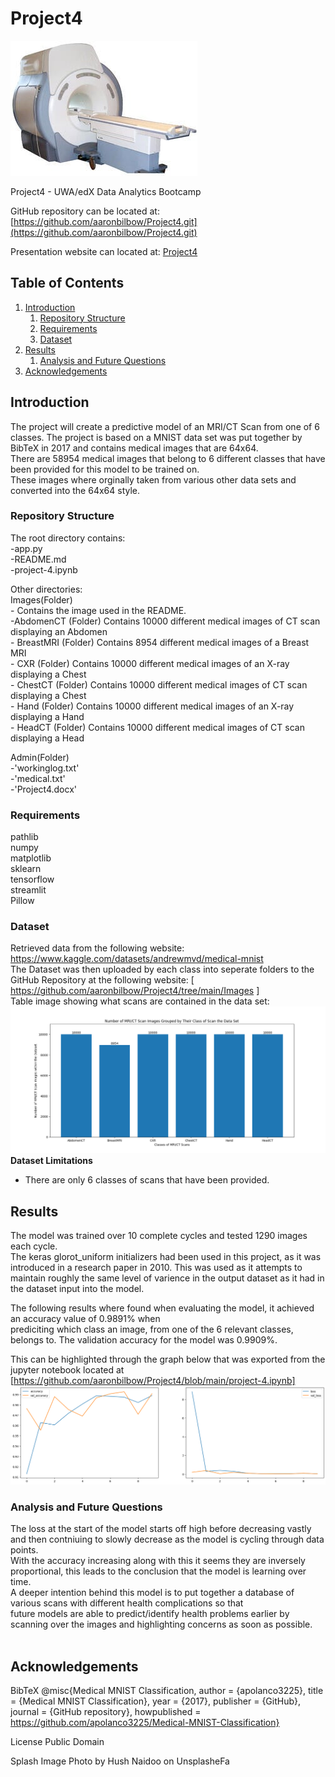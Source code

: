 
# Project4
![image](https://github.com/aaronbilbow/Project4/blob/main/Images/MRI_Machine.jpg)

Project4 - UWA/edX Data Analytics Bootcamp

GitHub repository can be located at: [https://github.com/aaronbilbow/Project4.git](https://github.com/aaronbilbow/Project4.git)

Presentation website can located at: [Project4](https://github.com/aaronbilbow/Project4/blob/main/html.html)

## Table of Contents
1. [Introduction](https://github.com/aaronbilbow/Project4#introduction)
    1. [Repository Structure](https://github.com/aaronbilbow/Project4#repository-structure)
    2. [Requirements](https://github.com/aaronbilbow/Project4#requirements)
    3. [Dataset](https://github.com/aaronbilbow/Project4#dataset)
2. [Results](https://github.com/aaronbilbow/Project4#results)
    1. [Analysis and Future Questions](https://github.com/aaronbilbow/Project4#analysis-and-future-questions)
3. [Acknowledgements](https://github.com/aaronbilbow/Project4#acknowledgements)

## Introduction
The project will create a predictive model of an MRI/CT Scan from one of 6 classes. The project is based on a MNIST data set was put together by BibTeX in 2017 and contains medical images that are 64x64.<br>
There are 58954 medical images that belong to 6 different classes that have been provided for this model to be trained on.<br>
These images where orginally taken from various other data sets and converted into the 64x64 style. <br>


### Repository Structure
The root directory contains:<br>
              -app.py<br>
              -README.md<br>
              -project-4.ipynb<br>
              
Other directories:<br>
Images(Folder)<br>
              - Contains the image used in the README.<br>
              -AbdomenCT (Folder) Contains 10000 different medical images of CT scan displaying an Abdomen <br>
              - BreastMRI (Folder) Contains 8954 different medical images of a Breast MRI <br>
              - CXR (Folder) Contains 10000 different medical images of an X-ray displaying a Chest <br>
              - ChestCT (Folder) Contains 10000 different medical images of CT scan displaying a Chest <br>
              - Hand (Folder) Contains 10000 different medical images of an X-ray displaying a Hand <br> 
              - HeadCT (Folder) Contains 10000 different medical images of CT scan displaying a Head<br>
              
Admin(Folder)<br>
              -'workinglog.txt'<br>
              -'medical.txt'<br> 
              -'Project4.docx'<br>

### Requirements
pathlib<br>
numpy<br>
matplotlib<br>
sklearn<br>
tensorflow <br>
streamlit<br>
Pillow<br>

### Dataset
Retrieved data from the following website: https://www.kaggle.com/datasets/andrewmvd/medical-mnist <br>
The Dataset was then uploaded by each class into seperate folders to the GitHub Repository at the following website: [ https://github.com/aaronbilbow/Project4/tree/main/Images ] <br>
Table image showing what scans are contained in the data set: ![image](https://github.com/aaronbilbow/Project4/blob/main/Images/MRI_Table.png)<br>
__Dataset Limitations__<br>
- There are only 6 classes of scans that have been provided.<br>

## Results
The model was trained over 10 complete cycles and tested 1290 images each cycle.<br>
The keras glorot_uniform initializers had been used in this project, as it was introduced in a research paper in 2010. This was used as it attempts to maintain roughly the same level of varience in the output
dataset as it had in the dataset input into the model. <br>

The following results where found when evaluating the model, it achieved an accuracy value of 0.9891% when<br>
prediciting which class an image, from one of the 6 relevant classes, belongs to. The validation accuracy for the model was 0.9909%. <br>

This can be highlighted through the graph below that was exported from the jupyter notebook located at [https://github.com/aaronbilbow/Project4/blob/main/project-4.ipynb]<br>
![image](https://github.com/aaronbilbow/Project4/blob/main/Images/Accuracy_Model.png)<br>

### Analysis and Future Questions
The loss at the start of the model starts off high before decreasing vastly and then contniuing to slowly decrease as the model is cycling through data points. <br>
With the accuracy increasing along with this it seems they are inversely proportional, this leads to the conclusion that the model is learning over time.<br>
A deeper intention behind this model is to put together a database of various scans with different health complications so that<br>
future models are able to predict/identify health problems earlier by scanning over the images and highlighting concerns as soon as possible.<br>
<br>




## Acknowledgements 
BibTeX
@misc{Medical MNIST Classification, author = {apolanco3225}, title = {Medical MNIST Classification}, year = {2017}, publisher = {GitHub}, journal = {GitHub repository}, howpublished = https://github.com/apolanco3225/Medical-MNIST-Classification}

License
Public Domain

Splash Image
Photo by Hush Naidoo on UnsplasheFa
